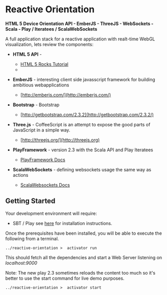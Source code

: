 Reactive Orientation
===========

**HTML 5 Device Orientation API - EmberJS - ThreeJS - WebSockets - Scala - Play / Iteratees / ScalaWebSockets**

A full application stack for a reactive application with realt-time WebGL visualization, lets review the components:

* **HTML 5 API** - 
  *  [HTML 5 Rocks Tutorial](http://www.html5rocks.com/en/tutorials/device/orientation/)
  *  
* **EmberJS** - interesting client side javasscript framework for building ambitious webapplications
  *  [http://emberjs.com/](http://emberjs.com/)

* **Bootstrap** - Bootstrap
  *  [http://getbootstrap.com/2.3.2](http://getbootstrap.com/2.3.2/)

* **Three.js** - CoffeeScript is an attempt to expose the good parts of JavaScript in a simple way.
  *  [http://threejs.org/](http://threejs.org)

* **PlayFramework** - version 2.3 with the Scala API and Play Iteratees
  *  [PlayFramework Docs](http://www.playframework.com/documentation/2.3.x/Home)

* **ScalaWebSockets** - defining websockets usage the same way as actions
  *  [ScalaWebsockets Docs](http://www.playframework.com/documentation/2.3.x/ScalaWebSockets)



Getting Started
----------

Your development environment will require:
*  SBT / Play see [here](http://www.playframework.com/download) for installation instructions.

Once the prerequisites have been installed, you will be able to execute the following from a terminal.

```
../reactive-orientation >  activator run
```

This should fetch all the dependencies and start a Web Server listening on *localhost:9000*


Note: The new play 2.3 sometimes reloads the content too much so it's better to use the start command for live demo purposes.

```
../reactive-orientation >  activator start
```

